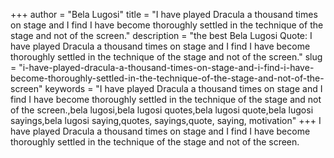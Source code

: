 +++
author = "Bela Lugosi"
title = "I have played Dracula a thousand times on stage and I find I have become thoroughly settled in the technique of the stage and not of the screen."
description = "the best Bela Lugosi Quote: I have played Dracula a thousand times on stage and I find I have become thoroughly settled in the technique of the stage and not of the screen."
slug = "i-have-played-dracula-a-thousand-times-on-stage-and-i-find-i-have-become-thoroughly-settled-in-the-technique-of-the-stage-and-not-of-the-screen"
keywords = "I have played Dracula a thousand times on stage and I find I have become thoroughly settled in the technique of the stage and not of the screen.,bela lugosi,bela lugosi quotes,bela lugosi quote,bela lugosi sayings,bela lugosi saying,quotes, sayings,quote, saying, motivation"
+++
I have played Dracula a thousand times on stage and I find I have become thoroughly settled in the technique of the stage and not of the screen.
